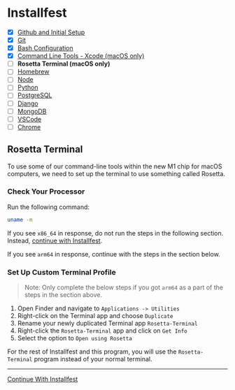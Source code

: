 # Installfest

- [x] [Github and Initial Setup](github.md)
- [x] [Git](git.md)
- [x] [Bash Configuration](bash.md)
- [x] [Command Line Tools - Xcode (macOS only)](command_line_tools.md)
- [ ] **Rosetta Terminal (macOS only)**
- [ ] [Homebrew](homebrew.md)
- [ ] [Node](node.md)
- [ ] [Python](python.md)
- [ ] [PostgreSQL](postgres.md)
- [ ] [Django](django.md)
- [ ] [MongoDB](mongodb.md)
- [ ] [VSCode](vscode.md)
- [ ] [Chrome](chrome.md)

## Rosetta Terminal

To use some of our command-line tools within the new M1 chip for macOS 
computers, we need to set up the terminal to use something called Rosetta. 

### Check Your Processor

Run the following command: 

```sh
uname -m
```

If you see `x86_64` in response, do not run the steps in the following section. 
Instead, [continue with Installfest](homebrew.md).

If you see `arm64` in response, continue with the steps in the section below. 

### Set Up Custom Terminal Profile 

> Note: Only complete the below steps if you got `arm64` as a part of the steps
> in the section above.

1. Open Finder and navigate to `Applications -> Utilities`
2. Right-click on the Terminal app and choose `Duplicate`
3. Rename your newly duplicated Terminal app `Rosetta-Terminal`
4. Right-click the `Rosetta-Terminal` app and click on `Get Info`
5. Select the option to `Open using Rosetta`

For the rest of Installfest and this program, you will use the `Rosetta-Terminal`
program instead of your normal terminal. 

----

[Continue With Installfest](homebrew.md)
